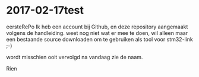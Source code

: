 # 2017-02-17test
eersteRePo
Ik heb een account bij Github, en deze repository aangemaakt volgens de handleiding.
weet nog niet wat er mee te doen, wil alleen maar een bestaande source downloaden om te gebruiken als tool voor stm32-link ;-)

wordt misschien ooit vervolgd na vandaag zie de naam.

Rien
